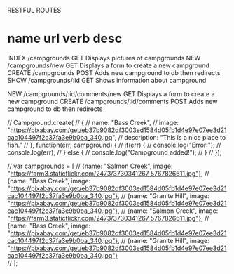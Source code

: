 RESTFUL ROUTES

name        url                 verb            desc
==================================================================
INDEX       /campgrounds        GET         Displays pictures of campgrounds
NEW         /campgrounds/new    GET         Displays a form to create a new campground
CREATE      /campgrounds        POST        Adds new campground to db then redirects
SHOW        /campgrounds/:id    GET         Shows information about campground




NEW         /campgrounds/:id/comments/new    GET         Displays a form to create a new campground
CREATE      /campgrounds/:id/comments        POST        Adds new campground to db then redirects


















// Campground.create(
//     {
//         name: "Bass Creek",
//         image: "https://pixabay.com/get/eb37b9082df3003ed1584d05fb1d4e97e07ee3d21cac104497f2c37fa3e9b0ba_340.jpg",
//         description: "This is a nice place to fish."
//     }, function(err, campground) {
//             if(err) {
//             console.log("Error!");
//             console.log(err);
//         } else {
//             console.log("Campground added!");
//         }
//     });





// var campgrounds = [
//         {name: "Salmon Creek", image: "https://farm3.staticflickr.com/2473/3730341267_5767826611.jpg"},
//         {name: "Bass Creek", image: "https://pixabay.com/get/eb37b9082df3003ed1584d05fb1d4e97e07ee3d21cac104497f2c37fa3e9b0ba_340.jpg"},
//         {name: "Granite Hill", image: "https://pixabay.com/get/eb37b9082df3003ed1584d05fb1d4e97e07ee3d21cac104497f2c37fa3e9b0ba_340.jpg"},
//         {name: "Salmon Creek", image: "https://farm3.staticflickr.com/2473/3730341267_5767826611.jpg"},
//         {name: "Bass Creek", image: "https://pixabay.com/get/eb37b9082df3003ed1584d05fb1d4e97e07ee3d21cac104497f2c37fa3e9b0ba_340.jpg"},
//         {name: "Granite Hill", image: "https://pixabay.com/get/eb37b9082df3003ed1584d05fb1d4e97e07ee3d21cac104497f2c37fa3e9b0ba_340.jpg"}        
//     ];



